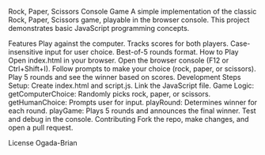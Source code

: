 Rock, Paper, Scissors Console Game
A simple implementation of the classic Rock, Paper, Scissors game, playable in the browser console. This project demonstrates basic JavaScript programming concepts.

Features
Play against the computer.
Tracks scores for both players.
Case-insensitive input for user choice.
Best-of-5 rounds format.
How to Play
Open index.html in your browser.
Open the browser console (F12 or Ctrl+Shift+I).
Follow prompts to make your choice (rock, paper, or scissors).
Play 5 rounds and see the winner based on scores.
Development Steps
Setup: Create index.html and script.js. Link the JavaScript file.
Game Logic:
getComputerChoice: Randomly picks rock, paper, or scissors.
getHumanChoice: Prompts user for input.
playRound: Determines winner for each round.
playGame: Plays 5 rounds and announces the final winner.
Test and debug in the console.
Contributing
Fork the repo, make changes, and open a pull request.

License
Ogada-Brian
